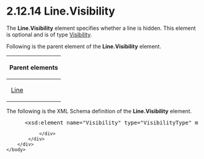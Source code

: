 <html dir="LTR" xmlns:mshelp="http://msdn.microsoft.com/mshelp" xmlns:ddue="http://ddue.schemas.microsoft.com/authoring/2003/5" xmlns:xlink="http://www.w3.org/1999/xlink" xmlns:tool="http://www.microsoft.com/tooltip">
    <head>
        <meta http-equiv="Content-Type" content="text/html; CHARSET=utf-8"></meta>
        <meta name="save" content="history"></meta>
        <title>2.12.14 Line.Visibility</title>
        <xml>
            <mshelp:toctitle title="2.12.14 Line.Visibility"></mshelp:toctitle>
            <mshelp:rltitle title="[MS-RDL]: Line.Visibility"></mshelp:rltitle>
            <mshelp:keyword index="A" term="923700df-af95-409b-bf0c-959df9749e7c"></mshelp:keyword>
            <mshelp:attr name="DCSext.ContentType" value="open specification"></mshelp:attr>
            <mshelp:attr name="AssetID" value="923700df-af95-409b-bf0c-959df9749e7c"></mshelp:attr>
            <mshelp:attr name="TopicType" value="kbRef"></mshelp:attr>
            <mshelp:attr name="DCSext.Title" value="[MS-RDL]: Line.Visibility" />
        </xml>
    </head>
    <body>
        <div id="header">
            <h1 class="heading">2.12.14 Line.Visibility</h1>
        </div>
        <div id="mainSection">
            <div id="mainBody">
                <div id="allHistory" class="saveHistory"></div>
                <div id="sectionSection0" class="section" name="collapseableSection">
                    

<p>The <b>Line.Visibility</b> element specifies whether a line
is hidden. This element is optional and is of type <a href="9505fbda-7f65-4874-a54a-1944059812e0.md">Visibility</a>.</p>

<p>Following is the parent element of the <b>Line.Visibility</b>
element.</p>

<table>
 <thead>
  <tr>
   <th>
   <p>Parent elements</p>
   </th>
  </tr>
 </thead>
 <tr>
  <td>
  <p> <a href="58c7b460-38b6-4039-afae-82c27404e241.md">Line</a>
  </p>
  </td>
 </tr>
</table>

<p>The following is the XML Schema definition of the <b>Line.Visibility</b>
element.</p>

<dl>
<dd>
<div><pre> &lt;xsd:element name=&quot;Visibility&quot; type=&quot;VisibilityType&quot; minOccurs=&quot;0&quot; /&gt;
</pre></div>
</dd></dl>


                </div>
            </div>
        </div>
    </body>
</html>